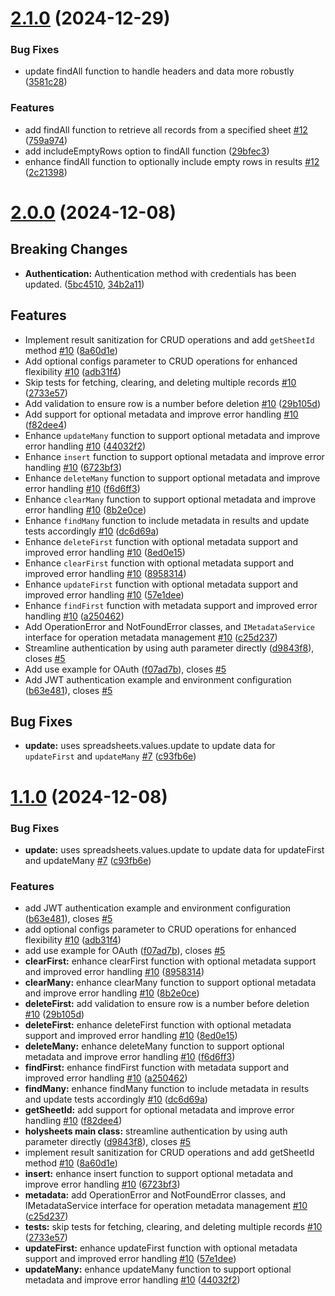 # [2.1.0](https://github.com/holy-sheets/holysheets/compare/v2.0.0...v2.1.0) (2024-12-29)


### Bug Fixes

* update findAll function to handle headers and data more robustly ([3581c28](https://github.com/holy-sheets/holysheets/commit/3581c283778b7959b54dfee069c07fc315b710e7))


### Features

* add findAll function to retrieve all records from a specified sheet [#12](https://github.com/holy-sheets/holysheets/issues/12) ([759a974](https://github.com/holy-sheets/holysheets/commit/759a974818bc018c917e91e2ec8d1fa9bf9b7d93))
* add includeEmptyRows option to findAll function ([29bfec3](https://github.com/holy-sheets/holysheets/commit/29bfec32666df5142536bec9bc7c065eedcd4ce8))
* enhance findAll function to optionally include empty rows in results [#12](https://github.com/holy-sheets/holysheets/issues/12) ([2c21398](https://github.com/holy-sheets/holysheets/commit/2c213987844849125f2d6bb89856b460cfefe7a2))

# [2.0.0](https://github.com/holy-sheets/holy-sheets/compare/v1.1.0...v2.0.0) (2024-12-08)

## Breaking Changes

- **Authentication:** Authentication method with credentials has been updated. ([5bc4510](https://github.com/holy-sheets/holy-sheets/commit/5bc4510), [34b2a11](https://github.com/holy-sheets/holy-sheets/commit/34b2a11))

## Features

- Implement result sanitization for CRUD operations and add `getSheetId` method [#10](https://github.com/holy-sheets/holy-sheets/issues/10) ([8a60d1e](https://github.com/holy-sheets/holy-sheets/commit/8a60d1edcd812fc7a1829de47f384c454c08acd0))
- Add optional configs parameter to CRUD operations for enhanced flexibility [#10](https://github.com/holy-sheets/holy-sheets/issues/10) ([adb31f4](https://github.com/holy-sheets/holy-sheets/commit/adb31f4b84213968481a907fd69b10f976afebfb))
- Skip tests for fetching, clearing, and deleting multiple records [#10](https://github.com/holy-sheets/holy-sheets/issues/10) ([2733e57](https://github.com/holy-sheets/holy-sheets/commit/2733e57135516d9d4d8d694efbf978639ac30191))
- Add validation to ensure row is a number before deletion [#10](https://github.com/holy-sheets/holy-sheets/issues/10) ([29b105d](https://github.com/holy-sheets/holy-sheets/commit/29b105d09175cb13ff6c3c00389f2c368fe0422a))
- Add support for optional metadata and improve error handling [#10](https://github.com/holy-sheets/holy-sheets/issues/10) ([f82dee4](https://github.com/holy-sheets/holy-sheets/commit/f82dee442b2f4682852052a720250f34ef7152e6))
- Enhance `updateMany` function to support optional metadata and improve error handling [#10](https://github.com/holy-sheets/holy-sheets/issues/10) ([44032f2](https://github.com/holy-sheets/holy-sheets/commit/44032f299543c4a444c67cbc731c06632fcf1c74))
- Enhance `insert` function to support optional metadata and improve error handling [#10](https://github.com/holy-sheets/holy-sheets/issues/10) ([6723bf3](https://github.com/holy-sheets/holy-sheets/commit/6723bf3aa6efb015c934765106374d12ee7fb013))
- Enhance `deleteMany` function to support optional metadata and improve error handling [#10](https://github.com/holy-sheets/holy-sheets/issues/10) ([f6d6ff3](https://github.com/holy-sheets/holy-sheets/commit/f6d6ff3ee90374183f4f9e2845ef96a537d80a72))
- Enhance `clearMany` function to support optional metadata and improve error handling [#10](https://github.com/holy-sheets/holy-sheets/issues/10) ([8b2e0ce](https://github.com/holy-sheets/holy-sheets/commit/8b2e0ce51ed142998498f1608f8ab9e79e337828))
- Enhance `findMany` function to include metadata in results and update tests accordingly [#10](https://github.com/holy-sheets/holy-sheets/issues/10) ([dc6d69a](https://github.com/holy-sheets/holy-sheets/commit/dc6d69a678660f30ce6bdae9fca259dcf84bdd14))
- Enhance `deleteFirst` function with optional metadata support and improved error handling [#10](https://github.com/holy-sheets/holy-sheets/issues/10) ([8ed0e15](https://github.com/holy-sheets/holy-sheets/commit/8ed0e1517bcd63f12c7ed617d9755d709f9ad5ab))
- Enhance `clearFirst` function with optional metadata support and improved error handling [#10](https://github.com/holy-sheets/holy-sheets/issues/10) ([8958314](https://github.com/holy-sheets/holy-sheets/commit/8958314b0e619e602b6f7b57db2158938e9a45a6))
- Enhance `updateFirst` function with optional metadata support and improved error handling [#10](https://github.com/holy-sheets/holy-sheets/issues/10) ([57e1dee](https://github.com/holy-sheets/holy-sheets/commit/57e1deef02c6611f7f690926e336bead02191a45))
- Enhance `findFirst` function with metadata support and improved error handling [#10](https://github.com/holy-sheets/holy-sheets/issues/10) ([a250462](https://github.com/holy-sheets/holy-sheets/commit/a250462a44d38c9ef7983132b696acdd20680b90))
- Add OperationError and NotFoundError classes, and `IMetadataService` interface for operation metadata management [#10](https://github.com/holy-sheets/holy-sheets/issues/10) ([c25d237](https://github.com/holy-sheets/holy-sheets/commit/c25d237d17456de110cda50869c09aaa2233b837))
- Streamline authentication by using auth parameter directly ([d9843f8](https://github.com/holy-sheets/holy-sheets/commit/d9843f8617ad2027e9bb1efbc46c67c63c93d766)), closes [#5](https://github.com/holy-sheets/holy-sheets/issues/5)
- Add use example for OAuth ([f07ad7b](https://github.com/holy-sheets/holy-sheets/commit/f07ad7b2daa984d2d2bfffd242da595e51d8d069)), closes [#5](https://github.com/holy-sheets/holy-sheets/issues/5)
- Add JWT authentication example and environment configuration ([b63e481](https://github.com/holy-sheets/holy-sheets/commit/b63e4819bf72dfb6c7f91b5fe437219d8b60809e)), closes [#5](https://github.com/holy-sheets/holy-sheets/issues/5)

## Bug Fixes

- **update:** uses spreadsheets.values.update to update data for `updateFirst` and `updateMany` [#7](https://github.com/holy-sheets/holy-sheets/issues/7) ([c93fb6e](https://github.com/holy-sheets/holy-sheets/commit/c93fb6e5802c5d340347dc8a5360667410ba40b3))

# [1.1.0](https://github.com/holy-sheets/holy-sheets/compare/v1.0.6...v1.1.0) (2024-12-08)

### Bug Fixes

- **update:** uses spreadsheets.values.update to update data for updateFirst and updateMany [#7](https://github.com/holy-sheets/holy-sheets/issues/7) ([c93fb6e](https://github.com/holy-sheets/holy-sheets/commit/c93fb6e5802c5d340347dc8a5360667410ba40b3))

### Features

- add JWT authentication example and environment configuration ([b63e481](https://github.com/holy-sheets/holy-sheets/commit/b63e4819bf72dfb6c7f91b5fe437219d8b60809e)), closes [#5](https://github.com/holy-sheets/holy-sheets/issues/5)
- add optional configs parameter to CRUD operations for enhanced flexibility [#10](https://github.com/holy-sheets/holy-sheets/issues/10) ([adb31f4](https://github.com/holy-sheets/holy-sheets/commit/adb31f4b84213968481a907fd69b10f976afebfb))
- add use example for OAuth ([f07ad7b](https://github.com/holy-sheets/holy-sheets/commit/f07ad7b2daa984d2d2bfffd242da595e51d8d069)), closes [#5](https://github.com/holy-sheets/holy-sheets/issues/5)
- **clearFirst:** enhance clearFirst function with optional metadata support and improved error handling [#10](https://github.com/holy-sheets/holy-sheets/issues/10) ([8958314](https://github.com/holy-sheets/holy-sheets/commit/8958314b0e619e602b6f7b57db2158938e9a45a6))
- **clearMany:** enhance clearMany function to support optional metadata and improve error handling [#10](https://github.com/holy-sheets/holy-sheets/issues/10) ([8b2e0ce](https://github.com/holy-sheets/holy-sheets/commit/8b2e0ce51ed142998498f1608f8ab9e79e337828))
- **deleteFirst:** add validation to ensure row is a number before deletion [#10](https://github.com/holy-sheets/holy-sheets/issues/10) ([29b105d](https://github.com/holy-sheets/holy-sheets/commit/29b105d09175cb13ff6c3c00389f2c368fe0422a))
- **deleteFirst:** enhance deleteFirst function with optional metadata support and improved error handling [#10](https://github.com/holy-sheets/holy-sheets/issues/10) ([8ed0e15](https://github.com/holy-sheets/holy-sheets/commit/8ed0e1517bcd63f12c7ed617d9755d709f9ad5ab))
- **deleteMany:** enhance deleteMany function to support optional metadata and improve error handling [#10](https://github.com/holy-sheets/holy-sheets/issues/10) ([f6d6ff3](https://github.com/holy-sheets/holy-sheets/commit/f6d6ff3ee90374183f4f9e2845ef96a537d80a72))
- **findFirst:** enhance findFirst function with metadata support and improved error handling [#10](https://github.com/holy-sheets/holy-sheets/issues/10) ([a250462](https://github.com/holy-sheets/holy-sheets/commit/a250462a44d38c9ef7983132b696acdd20680b90))
- **findMany:** enhance findMany function to include metadata in results and update tests accordingly [#10](https://github.com/holy-sheets/holy-sheets/issues/10) ([dc6d69a](https://github.com/holy-sheets/holy-sheets/commit/dc6d69a678660f30ce6bdae9fca259dcf84bdd14))
- **getSheetId:** add support for optional metadata and improve error handling [#10](https://github.com/holy-sheets/holy-sheets/issues/10) ([f82dee4](https://github.com/holy-sheets/holy-sheets/commit/f82dee442b2f4682852052a720250f34ef7152e6))
- **holysheets main class:** streamline authentication by using auth parameter directly ([d9843f8](https://github.com/holy-sheets/holy-sheets/commit/d9843f8617ad2027e9bb1efbc46c67c63c93d766)), closes [#5](https://github.com/holy-sheets/holy-sheets/issues/5)
- implement result sanitization for CRUD operations and add getSheetId method [#10](https://github.com/holy-sheets/holy-sheets/issues/10) ([8a60d1e](https://github.com/holy-sheets/holy-sheets/commit/8a60d1edcd812fc7a1829de47f384c454c08acd0))
- **insert:** enhance insert function to support optional metadata and improve error handling [#10](https://github.com/holy-sheets/holy-sheets/issues/10) ([6723bf3](https://github.com/holy-sheets/holy-sheets/commit/6723bf3aa6efb015c934765106374d12ee7fb013))
- **metadata:** add OperationError and NotFoundError classes, and IMetadataService interface for operation metadata management [#10](https://github.com/holy-sheets/holy-sheets/issues/10) ([c25d237](https://github.com/holy-sheets/holy-sheets/commit/c25d237d17456de110cda50869c09aaa2233b837))
- **tests:** skip tests for fetching, clearing, and deleting multiple records [#10](https://github.com/holy-sheets/holy-sheets/issues/10) ([2733e57](https://github.com/holy-sheets/holy-sheets/commit/2733e57135516d9d4d8d694efbf978639ac30191))
- **updateFirst:** enhance updateFirst function with optional metadata support and improved error handling [#10](https://github.com/holy-sheets/holy-sheets/issues/10) ([57e1dee](https://github.com/holy-sheets/holy-sheets/commit/57e1deef02c6611f7f690926e336bead02191a45))
- **updateMany:** enhance updateMany function to support optional metadata and improve error handling [#10](https://github.com/holy-sheets/holy-sheets/issues/10) ([44032f2](https://github.com/holy-sheets/holy-sheets/commit/44032f299543c4a444c67cbc731c06632fcf1c74))
